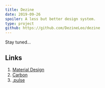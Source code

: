 ```yaml
---
title: Dezine
date: 2019-09-26
spoiler: A less but better design system.
type: project
github: https://github.com/DezineLeo/dezine
---
```


Stay tuned...


## Links

1. [Material Design](https://material.io/)
2. [Carbon](https://www.carbondesignsystem.com/)
3. [.pulse](https://pulse.heartbeat.ua/)



